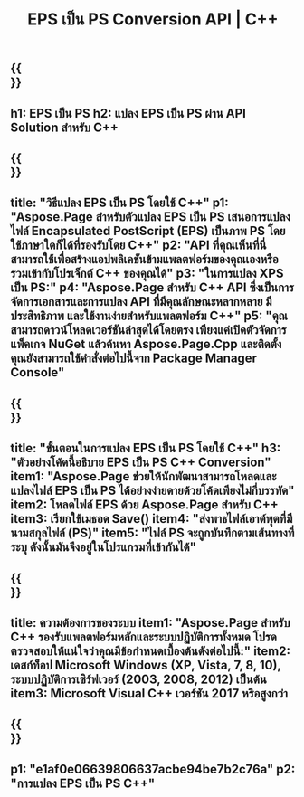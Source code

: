 ﻿---
translation: true
template: /_templates/_conversion-child-cpp.md
title: EPS เป็น PS Conversion API | C++
url: /cpp/conversion/eps-to-ps/
description: การแปลง EPS เป็น PS โดย Aspose.Page สำหรับโซลูชัน C++ API ทำงานในสภาพแวดล้อมรันไทม์ C++ สำหรับ Windows 32 บิต, Windows 64 บิต และ Linux 64 บิต
informat: EPS
outformat: PS
otherformats: XPS PS
---

{{<section banner>}}
---
h1: EPS เป็น PS
h2: แปลง EPS เป็น PS ผ่าน API Solution สำหรับ C++
---

{{<section overview>}}
---
title: "วิธีแปลง EPS เป็น PS โดยใช้ C++"
p1: "Aspose.Page สำหรับตัวแปลง EPS เป็น PS เสนอการแปลงไฟล์ Encapsulated PostScript (EPS) เป็นภาพ PS โดยใช้ภาษาใดก็ได้ที่รองรับโดย C++"
p2: "API ที่คุณเห็นที่นี่สามารถใช้เพื่อสร้างแอปพลิเคชันข้ามแพลตฟอร์มของคุณเองหรือรวมเข้ากับโปรเจ็กต์ C++ ของคุณได้"
p3: "ในการแปลง XPS เป็น PS:"
p4: "Aspose.Page สำหรับ C++ API ซึ่งเป็นการจัดการเอกสารและการแปลง API ที่มีคุณลักษณะหลากหลาย มีประสิทธิภาพ และใช้งานง่ายสำหรับแพลตฟอร์ม C++"
p5: "คุณสามารถดาวน์โหลดเวอร์ชันล่าสุดได้โดยตรง เพียงแค่เปิดตัวจัดการแพ็คเกจ NuGet แล้วค้นหา Aspose.Page.Cpp และติดตั้ง คุณยังสามารถใช้คำสั่งต่อไปนี้จาก Package Manager Console"
---

{{<section feature1>}}
---
title: "ขั้นตอนในการแปลง EPS เป็น PS โดยใช้ C++"
h3: "ตัวอย่างโค้ดนี้อธิบาย EPS เป็น PS C++ Conversion"
item1: "Aspose.Page ช่วยให้นักพัฒนาสามารถโหลดและแปลงไฟล์ EPS เป็น PS ได้อย่างง่ายดายด้วยโค้ดเพียงไม่กี่บรรทัด"
item2: โหลดไฟล์ EPS ด้วย Aspose.Page สำหรับ C++
item3: เรียกใช้เมธอด Save()
item4: "ส่งพาธไฟล์เอาต์พุตที่มีนามสกุลไฟล์ (PS)"
item5: "ไฟล์ PS จะถูกบันทึกตามเส้นทางที่ระบุ ดังนั้นมันจึงอยู่ในโปรแกรมที่เข้ากันได้"
---

{{<section feature2>}}
---
title: ความต้องการของระบบ
item1: "Aspose.Page สำหรับ C++ รองรับแพลตฟอร์มหลักและระบบปฏิบัติการทั้งหมด โปรดตรวจสอบให้แน่ใจว่าคุณมีข้อกำหนดเบื้องต้นดังต่อไปนี้:"
item2: เดสก์ท็อป Microsoft Windows (XP, Vista, 7, 8, 10), ระบบปฏิบัติการเซิร์ฟเวอร์ (2003, 2008, 2012) เป็นต้น
item3: Microsoft Visual C++ เวอร์ชัน 2017 หรือสูงกว่า
---

{{<section gist>}}
---
p1: "e1af0e06639806637acbe94be7b2c76a"
p2: "การแปลง EPS เป็น PS C++"
---
